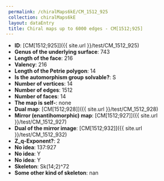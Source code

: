 ```yaml
--- 
 permalink: /chiralMaps6kE/CM_1512_925 
 collection: chiralMaps6kE
 layout: dataEntry
 title: Chiral maps up to 6000 edges - CM[1512;925]
---
```


- **ID**: [CM[1512;925]]({{ site.url }}/test/CM_1512_925)
- **Genus of the underlying surface**: 743
- **Length of the face**: 216
- **Valency**: 216
- **Length of the Petrie polygon**: 14
- **Is the automorphism group solvable?**: S
- **Number of vertices**: 14
- **Number of edges**: 1512
- **Number of faces**: 14
- **The map is self-**: none
- **Dual map**: [CM[1512;928]]({{ site.url }}/test/CM_1512_928)
- **Mirror (enantihomorphic) map**: [CM[1512;927]]({{ site.url }}/test/CM_1512_927)
- **Dual of the mirror image**: [CM[1512;932]]({{ site.url }}/test/CM_1512_932)
- **Z_q-Exponent?**: 2
- **No idea**:  137:927
- **No idea**: Y
- **No idea**: Y
- **Skeleton**: Sk(14;2)^72
- **Some other kind of skeleton**: nan
